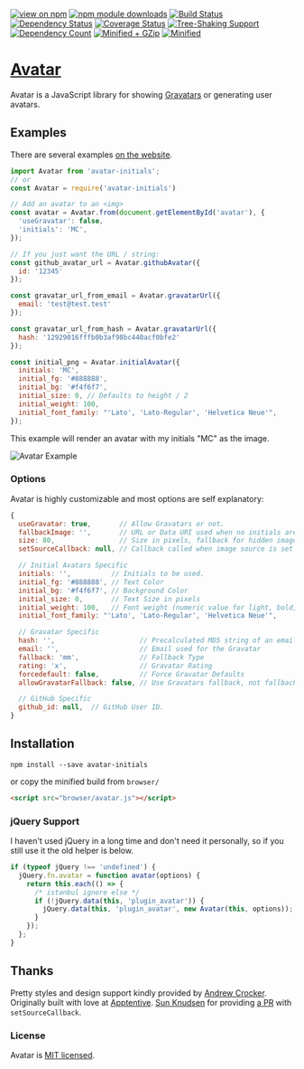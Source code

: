 [![view on npm](https://img.shields.io/npm/v/avatar-initials.svg)](https://www.npmjs.org/package/avatar-initials)
[![npm module downloads](https://img.shields.io/npm/dt/avatar-initials.svg)](https://www.npmjs.org/package/avatar-initials)
[![Build Status](https://travis-ci.com/MatthewCallis/avatar.svg?branch=master)](https://travis-ci.com/MatthewCallis/avatar)
[![Dependency Status](https://david-dm.org/MatthewCallis/avatar.svg)](https://david-dm.org/MatthewCallis/avatar)
[![Coverage Status](https://coveralls.io/repos/github/MatthewCallis/avatar/badge.svg?branch=master)](https://coveralls.io/github/MatthewCallis/avatar?branch=master)
[![Tree-Shaking Support](https://badgen.net/bundlephobia/tree-shaking/avatar-initials)](https://bundlephobia.com/result?p=avatar-initials)
[![Dependency Count](https://badgen.net/bundlephobia/dependency-count/avatar-initials)](https://bundlephobia.com/result?p=avatar-initials)
[![Minified + GZip](https://badgen.net/bundlephobia/minzip/avatar-initials)](https://bundlephobia.com/result?p=avatar-initials)
[![Minified](https://badgen.net/bundlephobia/min/avatar-initials)](https://bundlephobia.com/result?p=avatar-initials)

# [Avatar](http://matthewcallis.github.io/avatar/)

Avatar is a JavaScript library for showing [Gravatars](https://en.gravatar.com/) or generating user avatars.

## Examples

There are several examples [on the website](http://matthewcallis.github.io/avatar/).

```js
import Avatar from 'avatar-initials';
// or
const Avatar = require('avatar-initials')

// Add an avatar to an <img>
const avatar = Avatar.from(document.getElementById('avatar'), {
  'useGravatar': false,
  'initials': 'MC',
});

// If you just want the URL / string:
const github_avatar_url = Avatar.githubAvatar({
  id: '12345'
});

const gravatar_url_from_email = Avatar.gravatarUrl({
  email: 'test@test.test'
});

const gravatar_url_from_hash = Avatar.gravatarUrl({
  hash: '12929016fffb0b3af98bc440acf0bfe2'
});

const initial_png = Avatar.initialAvatar({
  initials: 'MC',
  initial_fg: '#888888',
  initial_bg: '#f4f6f7',
  initial_size: 0, // Defaults to height / 2
  initial_weight: 100,
  initial_font_family: "'Lato', 'Lato-Regular', 'Helvetica Neue'",
});
```

This example will render an avatar with my initials "MC" as the image.

![Avatar Example](https://raw.githubusercontent.com/MatthewCallis/avatar/master/example.png)

### Options

Avatar is highly customizable and most options are self explanatory:

```js
{
  useGravatar: true,       // Allow Gravatars or not.
  fallbackImage: '',       // URL or Data URI used when no initials are provided and not using Gravatars.
  size: 80,                // Size in pixels, fallback for hidden images and Gravatar
  setSourceCallback: null, // Callback called when image source is set (useful to cache avatar sources provided by third parties such as Gravatar)

  // Initial Avatars Specific
  initials: '',          // Initials to be used.
  initial_fg: '#888888', // Text Color
  initial_bg: '#f4f6f7', // Background Color
  initial_size: 0,       // Text Size in pixels
  initial_weight: 100,   // Font weight (numeric value for light, bold, etc.)
  initial_font_family: "'Lato', 'Lato-Regular', 'Helvetica Neue'",

  // Gravatar Specific
  hash: '',                     // Precalculated MD5 string of an email address
  email: '',                    // Email used for the Gravatar
  fallback: 'mm',               // Fallback Type
  rating: 'x',                  // Gravatar Rating
  forcedefault: false,          // Force Gravatar Defaults
  allowGravatarFallback: false, // Use Gravatars fallback, not fallbackImage

  // GitHub Specific
  github_id: null,  // GitHub User ID.
}
```

## Installation

```shell
npm install --save avatar-initials
```

or copy the minified build from `browser/`

```html
<script src="browser/avatar.js"></script>
```

### jQuery Support

I haven't used jQuery in a long time and don't need it personally, so if you still use it the old helper is below.

```javascript
if (typeof jQuery !== 'undefined') {
  jQuery.fn.avatar = function avatar(options) {
    return this.each(() => {
      /* istanbul ignore else */
      if (!jQuery.data(this, 'plugin_avatar')) {
        jQuery.data(this, 'plugin_avatar', new Avatar(this, options));
      }
    });
  };
}
```

## Thanks

Pretty styles and design support kindly provided by [Andrew Crocker](https://twitter.com/andrewcrocker).
Originally built with love at [Apptentive](https://github.com/apptentive).
[Sun Knudsen](https://github.com/sunknudsen) for providing [a PR](https://github.com/MatthewCallis/avatar/pull/20) with `setSourceCallback`.

### License

Avatar is [MIT licensed](./LICENSE).
